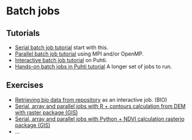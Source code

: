 # Batch jobs

## Tutorials
* [Serial batch job tutorial](serial.md) start with this.
* [Parallel batch job tutorial](parallel.md) using MPI and/or OpenMP.
* [Interactive batch job tutorial](interactive.md) on Puhti.
* [Hands-on batch jobs in Puhti tutorial](https://docs.csc.fi/support/tutorials/cmdline-handson/) A longer set of jobs to run.

## Exercises
* [Retrieving bio data from repository](exercise_retrieving-bio-data.md) as an interactive job. (BIO)
* [Serial, array and parallel jobs with R + contours calculation from DEM with raster package (GIS) ](https://github.com/csc-training/geocomputing/tree/master/R/contours)
* [Serial, array and parallel jobs with Python + NDVI calculation rasterio package (GIS) ](https://github.com/csc-training/geocomputing/tree/master/python/puhti)
* ...

